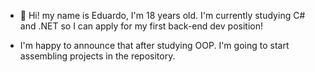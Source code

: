 - 👋 Hi! my name is Eduardo, I'm 18 years old. I'm currently studying C# and .NET so I can apply for my first back-end dev position!

- I'm happy to announce that after studying OOP. I'm going to start assembling projects in the repository.
